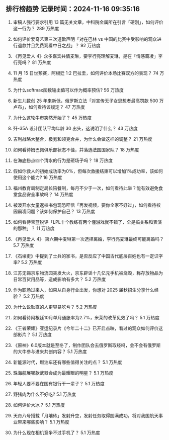 
## 排行榜趋势 记录时间：2024-11-16 09:35:16
  
  1. 审稿人强行要求引用 13 篇无关文章，中科院金属所在引言「硬刚」，如何评价这一行为？ 289 万热度
    
  2. 如何评价爱奇艺第三次道歉声明「对在巴林 vs 中国的比赛中受影响的观众进行退款并且免费观看中日之战」？ 92 万热度
    
  3. 《再见爱人 4》众多嘉宾共情麦琳，要李行亮理解麦琳，是在「情感霸凌」李行亮吗？ 81 万热度
    
  4. 11 月 15 日世预赛，阿根廷 1:2 巴拉圭，如何评价本场比赛双方的表现？ 74 万热度
    
  5. 为什么softmax函数输出值可以作为概率预估? 56 万热度
    
  6. 新生儿数创 25 年来新低，俄罗斯立法「对宣传无子女思想者最高罚款 500 万卢布」，如何看待该规定？ 47 万热度
    
  7. 为什么这轮牛市突然开始了？ 45 万热度
    
  8. 歼-35A 设计团队平均年龄 30 出头，这说明了什么？ 43 万热度
    
  9. 吉利战略大整合，极氪和领克合并，为什么会做这样的调整？ 21 万热度
    
  10. 如何看待姆巴佩俱乐部状态不佳，并落选法国国家队？ 18 万热度
    
  11. 在海底捞点四个清水的行为是砸场子吗？ 18 万热度
    
  12. 假如你救人的初始成功率为0%，但每次救援结束可以增加1%成功率，该如何使用这个能力? 16 万热度
    
  13. 福州教育局制定局长陪餐制，每月不少于一次，如何看待此举？能有效避免食堂食品安全事故吗？ 14 万热度
    
  14. 被泼开水女童返校书包现恐吓信「再发视频，要你全家不好过」，如何看待校园霸凌问题？该如何保护自己？ 13 万热度
    
  15. 如何看待宝蓝锐评「LPL十个教练有两个懂游戏就不错了，全是搞关系和表演的那种」？ 11 万热度
    
  16. 《再见爱人 4》 第六期中麦琳第一次选择离婚，李行亮麦琳最终可能离婚吗？ 5.7 万热度
    
  17. 《石壕吏》中提到了士兵的家书，是否反应了中国古代底层百姓也有一定识字率? 5.2 万热度
    
  18. 江苏无锡京东物流园突发大火，京东辟谣十几亿元手机被烧毁，称存放物品为日常百货用品等，造成影响有多大？ 5.2 万热度
    
  19. 作为职场过来人，如果从自身行业出发，你想对 2025 届秋招生分享什么经验？ 5.2 万热度
    
  20. 为什么说耿直的人更容易吃亏？ 5.2 万热度
    
  21. 如何看待阿根廷10月单月通胀率为2.7%，米莱的改革见效了吗？ 5.1 万热度
    
  22. 《王者荣耀》亚运纪录片《今年二十二》已开启点映，看过的观众如何评价这部影片？ 5.1 万热度
    
  23. 《原神》6.0版本就是至冬了，制作团队会去俄罗斯取经吗，会不会有俄罗斯的大牛参与进来共创内容？ 5.1 万热度
    
  24. 新能源时代，燃油车还有哪些值得关注的点？ 5.1 万热度
    
  25. 珠海航展哪款武器会成为最耀眼的明星？ 5.1 万热度
    
  26. 年轻人要不要在国有银行干一辈子？ 5.1 万热度
    
  27. 野猪肉为什么不好吃? 5.1 万热度
    
  28. 如何评价大冰？ 5.1 万热度
    
  29. 天舟八号搭载「月壤砖」发射升空，发射任务取得圆满成功，将对我国航天事业带来哪些影响？ 5.1 万热度
    
  30. 为什么现在相机竞争不过手机了？ 5.1 万热度
    